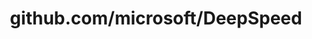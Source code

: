 ---
layout: post
title: github.com/microsoft/DeepSpeed
categories: link
tags: [انگلیسی, گیت‌هاب, برنامه‌نویسی]
---